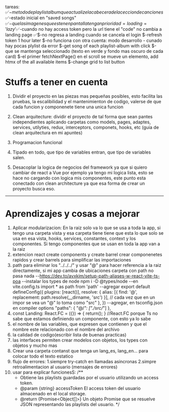 tareas:
    ✅$-metodo de playlist album que actualize la cabecera de la ceccion de canciones 
    ✅$-estado inicial en "saved songs"
    ✅$-que las imagenes que esten en pantalla tengan prioridad = loading = 'lazy'
    ✅$-cuando no hay access token pero la url tiene el "code" no cambia a landing page
    ✅$-no regresa a landing cuando se cancela el login 
    $-refresh token 1 hour later
    $-no funciona con otra cuenta: modo desarrollo - cunado hay pocas plylist da error
    $-get song of each playlist-album with click
    $-que se mantenga seleccionado (texto en verde y fondo mas oscuro de cada card)
    $-el primer fetchNextPage() en el scroll se mueve un elemento, add htmx of the all available items 
    $-change grid to list button






# Stuffs a tener en cuenta

1. Dividir el proyecto en las piezas mas pequeñas posibles, esto facilita las pruebas, la escalibilidad y el mantenimienton de codigo, valerse de que cada funcion y componenete tiene una unica funcion

2. Clean arquitecture: dividir el proyecto de tal forma que sean pantes independientes aplicando carpetas como models, pages, adaptes, services, utilyties, redux, interceptors, componets, hooks, etc (guia de clean arquitectura en mi apuntes)

3. Programacion funcional

4. Tipado en todo, que tipo de variables entran, que tipo de variables salen.

5. Desacoplar la logica de negocios del framework ya que si quiero cambiar de react a Vue por ejemplo ya tengo mi logica lista, esto se hace no cargando con logica mis componentes, este punto esta conectado con clean architecture ya que esa forma de crear un proyecto busca eso.


----------------------------------------------


# Aprendizajes y cosas a mejorar

1. Aplicar modularizacion: En la raiz solo va lo que se usa a toda la app, si tengo una carpeta vista y esa carpeta tiene tiene que esta lo que solo se usa en esa vista, hooks, services, constantes, context y los componentes. Si tengo componentes que se usan en toda la app van a la raiz
2. extencion react create components y create barrel crear componenetes rapidos y crear barrels para simplificar las importaciones
4. path para eliminar los "../../../" y usar "@" para hacer referencia a la raiz directamente, si mi app cambia de ubicaciones carpeta
con path no pasa nada 
    --https://dev.to/avxkim/setup-path-aliases-w-react-vite-ts-poa
    --instalar los types de node  npm i -D @types/node
    --en vite.config.ts  import * as path from 'path'
    --agregar 
        export default defineConfig({
            plugins: [react()],
            resolve: {
                alias: [{ find: '@', replacement: path.resolve(__dirname, 'src') }],
                // cada vez que en un impor se vea un "@" lo toma como "src"
            },
        })
    --agregar, en tsconfig.json en compiler options
        "paths": {
            "@/*": ["./src/*"]
        },
7. const Landing: React.FC<LandingProps>  = ({}) => { return(); } //React.FC porque Ts no sabe que estamos definiendo un componente, con esto ya lo sabe
10. el nombre de las variables, que expresen que contienen y que el nombre este relacionado con el nombre del archivo
11. la calidad de codigo(escribir lista de buenas practicas)
12. las interfaces permiten crear modelos con objetos, los types con objetos y mucho mas
13. Crear una carpeta contanst que tenga un lang_es, lang_en... para colocar todo el texto estatico
14. flujo de errores: 
    1.siempre try-catch en llamadas asincronas 
    2.simpre retroalimentacion al usuario (mensajes de errores)
15. usar para explicar funcionesS:
    /**
    * Obtiene las playlists guardadas por el usuario utilizando un access token.
    * @param {string} accessToken El access token del usuario almacenado en el local storage.
    * @return {Promise<Object[]>} Un objeto Promise que se resuelve JSON representando las playlists del usuario.
    */